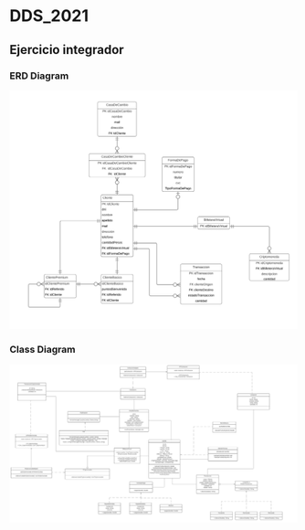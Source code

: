 # DDS_2021

## Ejercicio integrador

### ERD Diagram
![ERD](der.jpg "Title")

### Class Diagram
![Class](class.jpg "Title")
